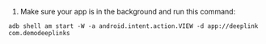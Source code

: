 1. Make sure your app is in the background and run this command:

```
adb shell am start -W -a android.intent.action.VIEW -d app://deeplink com.demodeeplinks
```